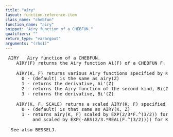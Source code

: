 ```yaml
---
title: "airy"
layout: function-reference-item
class_name: "chebfun"
function_name: "airy"
snippet: "Airy function of a CHEBFUN."
qualifiers: ""
return_type: "varargout"
arguments: "(rhs1)"
---
```


<pre class="help-text"> AIRY   Airy function of a CHEBFUN.
    AIRY(F) returns the Airy function Ai(F) of a CHEBFUN F.
 
    AIRY(K, F) returns various Airy functions specified by K:
      0 - (default) is the same as airy(Z)
      1 - returns the derivative, Ai'(Z)
      2 - returns the Airy function of the second kind, Bi(Z)
      3 - returns the derivative, Bi'(Z)
 
    AIRY(K, F, SCALE) returns a scaled AIRY(K, F) specified by SCALE:
      0 - (default) is that same as AIRY(K, Z)
      1 - returns airy(K, F) scaled by EXP(2/3*F.^(3/2)) for K = 0, 1,
          and scaled by EXP(-ABS(2/3.*REAL(F.^(3/2)))) for K = 2, 3.
 
  See also BESSELJ.
</pre>